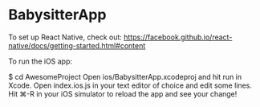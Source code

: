 # BabysitterApp

To set up React Native, check out: https://facebook.github.io/react-native/docs/getting-started.html#content

To run the iOS app:

$ cd AwesomeProject
Open ios/BabysitterApp.xcodeproj and hit run in Xcode.
Open index.ios.js in your text editor of choice and edit some lines.
Hit ⌘-R in your iOS simulator to reload the app and see your change!
